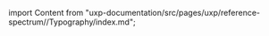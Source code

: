 
import Content from "uxp-documentation/src/pages/uxp/reference-spectrum//Typography/index.md";

<Content query="product=xd"/>
